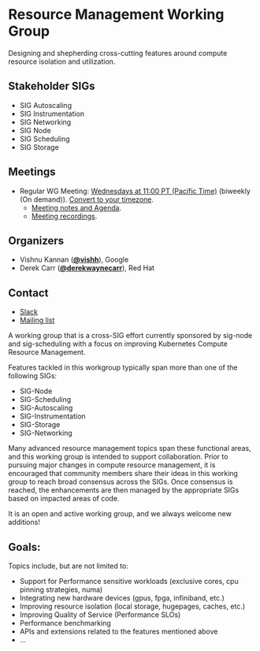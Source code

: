 <!---
This is an autogenerated file!

Please do not edit this file directly, but instead make changes to the
sigs.yaml file in the project root.

To understand how this file is generated, see https://git.k8s.io/community/generator/README.md
--->
# Resource Management Working Group

Designing and shepherding cross-cutting features around compute resource isolation and utilization.

## Stakeholder SIGs
* SIG Autoscaling
* SIG Instrumentation
* SIG Networking
* SIG Node
* SIG Scheduling
* SIG Storage

## Meetings
* Regular WG Meeting: [Wednesdays at 11:00 PT (Pacific Time)](https://docs.google.com/document/d/1FQx0BPlkkl1Bn0c9ocVBxYIKojpmrS1CFP5h0DI68AE/edit) (biweekly (On demand)). [Convert to your timezone](http://www.thetimezoneconverter.com/?t=11:00&tz=PT%20%28Pacific%20Time%29).
  * [Meeting notes and Agenda](https://docs.google.com/document/d/1j3vrG6BgE0hUDs2e-1ZUegKN4W4Adb1B6oJ6j-4kyPU).
  * [Meeting recordings](https://www.youtube.com/watch?v=FUUJeWIEej0&list=PL69nYSiGNLP2uTrVwZCFtdEvLQvsbG2w4).

## Organizers

* Vishnu Kannan (**[@vishh](https://github.com/vishh)**), Google
* Derek Carr (**[@derekwaynecarr](https://github.com/derekwaynecarr)**), Red Hat

## Contact
* [Slack](https://kubernetes.slack.com/messages/wg-resource-mgmt)
* [Mailing list](https://groups.google.com/forum/#!forum/kubernetes-wg-resource-management)

<!-- BEGIN CUSTOM CONTENT -->
A working group that is a cross-SIG effort currently sponsored by sig-node and sig-scheduling with
a focus on improving Kubernetes Compute Resource Management.

Features tackled in this workgroup typically span more than one of the following SIGs:
* SIG-Node
* SIG-Scheduling
* SIG-Autoscaling
* SIG-Instrumentation
* SIG-Storage
* SIG-Networking

Many advanced resource management topics span these functional areas, and this working
group is intended to support collaboration. Prior to pursuing major changes in compute resource
management, it is encouraged that community members share their ideas in this working group
to reach broad consensus across the SIGs. Once consensus is reached, the enhancements
are then managed by the appropriate SIGs based on impacted areas of code.

It is an open and active working group, and we always welcome new additions!

## Goals:

Topics include, but are not limited to:

* Support for Performance sensitive workloads (exclusive cores, cpu pinning strategies, numa)
* Integrating new hardware devices (gpus, fpga, infiniband, etc.)
* Improving resource isolation (local storage, hugepages, caches, etc.)
* Improving Quality of Service (Performance SLOs)
* Performance benchmarking
* APIs and extensions related to the features mentioned above 
* ...
<!-- END CUSTOM CONTENT -->
